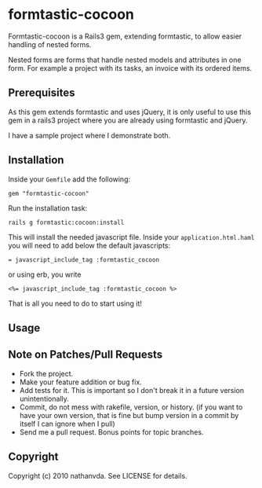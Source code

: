 # formtastic-cocoon

Formtastic-cocoon is a Rails3 gem, extending formtastic, to allow easier handling of nested forms.

Nested forms are forms that handle nested models and attributes in one form.
For example a project with its tasks, an invoice with its ordered items.

## Prerequisites

As this gem extends formtastic and uses jQuery, it is only useful to use this gem in a rails3
project where you are already using formtastic and jQuery.

I have a sample project where I demonstrate both.

## Installation

Inside your `Gemfile` add the following:

    gem "formtastic-cocoon"

Run the installation task:

    rails g formtastic:cocoon:install

This will install the needed javascript file.
Inside your `application.html.haml` you will need to add below the default javascripts:

    = javascript_include_tag :formtastic_cocoon

or using erb, you write

    <%= javascript_include_tag :formtastic_cocoon %>

That is all you need to do to start using it!

## Usage



## Note on Patches/Pull Requests
 
* Fork the project.
* Make your feature addition or bug fix.
* Add tests for it. This is important so I don't break it in a
  future version unintentionally.
* Commit, do not mess with rakefile, version, or history.
  (if you want to have your own version, that is fine but bump version in a commit by itself I can ignore when I pull)
* Send me a pull request. Bonus points for topic branches.

## Copyright

Copyright (c) 2010 nathanvda. See LICENSE for details.
